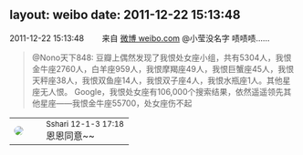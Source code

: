 layout: weibo
date: 2011-12-22 15:13:48
---
<meta name="referrer" content="no-referrer" />

2011-12-22 15:13:48  &nbsp;&nbsp;&nbsp;&nbsp;&nbsp;&nbsp; 来自 <a href="http://weibo.com/" rel="nofollow">微博 weibo.com</a>
@小莹没名字 啧啧啧……
>  @Nono天下848: 豆瓣上偶然发现了我恨处女座小组，共有5304人，我恨金牛座2760人，白羊座959人，我恨摩羯座49人，我恨巨蟹座45人，我恨天秤座38人，我恨双鱼座14人，我恨双子座4人，我恨水瓶座1人。其他星座无人恨。 Google，我恨处女座有106,000个搜索结果，依然遥遥领先其他星座——我恨金牛座55700，处女座伤不起 ​​​

<table style="width: 100%;">
  <tr>
    <td style="width: 40px;"><img style="border-radius:50%" src="https://tva1.sinaimg.cn/crop.0.0.180.180.50/633fe75ejw1e8qgp5bmzyj2050050aa8.jpg?KID=imgbed,tva&Expires=1624463468&ssig=HTi2lTkgZ4"></td>
    <td colspan="2"><small>Sshari 12-1-3 17:18</small><br/>恩恩同意~~</td>
  </tr>
</table>
